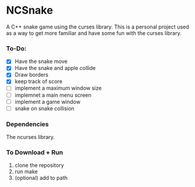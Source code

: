 # NCSnake
A C++ snake game using the curses library. This is a personal project used as a way to get more familiar and have some fun with the curses library.
### To-Do:
- [x] Have the snake move
- [x] Have the snake and apple collide
- [x] Draw borders
- [x] keep track of score
- [ ] implement a maximum window size
- [ ] implemnet a main menu screen
- [ ] implement a game window
- [ ] snake on snake collision

### Dependencies
The ncurses library.
### To Download + Run
1. clone the repository
2. run make
3. (optional) add to path
